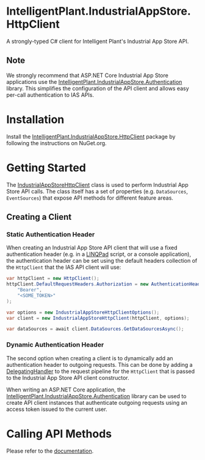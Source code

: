 ﻿# IntelligentPlant.IndustrialAppStore.HttpClient

A strongly-typed C# client for Intelligent Plant's Industrial App Store API.


## Note

We strongly recommend that ASP.NET Core Industrial App Store applications use the [IntelligentPlant.IndustrialAppStore.Authentication](/src/IntelligentPlant.IndustrialAppStore.Authentication) library. This simplifies the configuration of the API client and allows easy per-call authentication to IAS APIs.


# Installation

Install the [IntelligentPlant.IndustrialAppStore.HttpClient](https://www.nuget.org/packages/IntelligentPlant.IndustrialAppStore.HttpClient) package by following the instructions on NuGet.org.


# Getting Started

The [IndustrialAppStoreHttpClient](./IndustrialAppStoreHttpClient.cs) class is used to perform Industrial App Store API calls. The class itself has a set of properties (e.g. `DataSources`, `EventSources`) that expose API methods for different feature areas.


## Creating a Client

### Static Authentication Header

When creating an Industrial App Store API client that will use a fixed authentication header (e.g. in a [LINQPad](https://www.linqpad.net/) script, or a console application), the authentication header can be set using the default headers collection of the `HttpClient` that the IAS API client will use:

```csharp
var httpClient = new HttpClient();
httpClient.DefaultRequestHeaders.Authorization = new AuthenticationHeaderValue(
    "Bearer",
    "<SOME_TOKEN>"
);

var options = new IndustrialAppStoreHttpClientOptions();
var client = new IndustrialAppStoreHttpClient(httpClient, options);

var dataSources = await client.DataSources.GetDataSourcesAsync();
```


### Dynamic Authentication Header

The second option when creating a client is to dynamically add an authentication header to outgoing requests. This can be done by adding a [DelegatingHandler](https://docs.microsoft.com/en-us/dotnet/api/system.net.http.delegatinghandler) to the request pipeline for the `HttpClient` that is passed to the Industrial App Store API client constructor. 

When writing an ASP.NET Core application, the [IntelligentPlant.IndustrialAppStore.Authentication](../IntelligentPlant.IndustrialAppStore.Authentication) library can be used to create API client instances that authenticate outgoing requests using an access token issued to the current user.


# Calling API Methods

Please refer to the [documentation](/docs/data-core-api-client).

